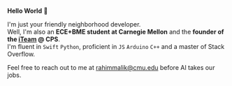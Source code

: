 **Hello World** 👋

I'm just your friendly neighborhood developer.<br/>Well, I'm also an **ECE+BME student at Carnegie Mellon** and the **founder of the [iTeam](https://github.com/cps-innovation-team) @ CPS**.<br/>I'm fluent in `Swift` `Python`, proficient in `JS` `Arduino` `C++` and a master of Stack Overflow.

Feel free to reach out to me at [rahimmalik@cmu.edu](mailto:rahimmalik@cmu.edu) before AI takes our jobs.
